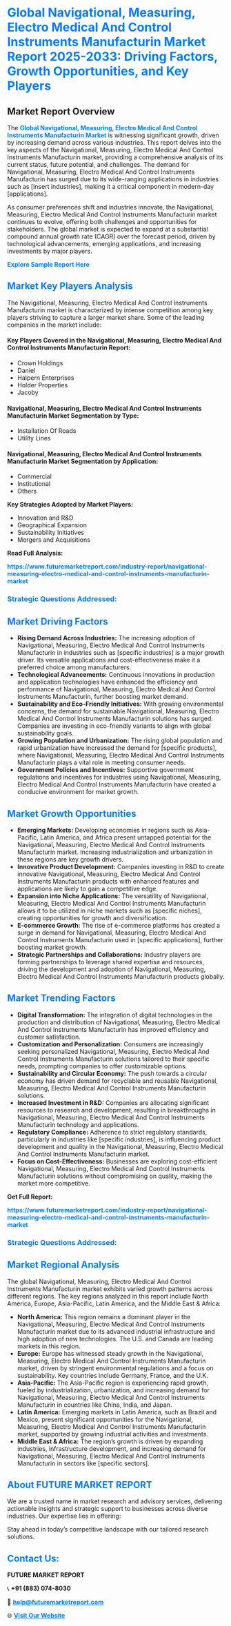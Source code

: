 <h1 style="color: #007BFF;">Global Navigational, Measuring, Electro Medical And Control Instruments Manufacturin Market Report 2025-2033: Driving Factors, Growth Opportunities, and Key Players</h1>

<section id="overview">
<h2>Market Report Overview</h2>
<p>The <a href="https://www.futuremarketreport.com/industry-report/navigational-measuring-electro-medical-and-control-instruments-manufacturin-market" style="color: #007BFF; text-decoration: none;"><strong>Global Navigational, Measuring, Electro Medical And Control Instruments Manufacturin Market</strong></a> is witnessing significant growth, driven by increasing demand across various industries. This report delves into the key aspects of the Navigational, Measuring, Electro Medical And Control Instruments Manufacturin market, providing a comprehensive analysis of its current status, future potential, and challenges. The demand for Navigational, Measuring, Electro Medical And Control Instruments Manufacturin has surged due to its wide-ranging applications in industries such as [insert industries], making it a critical component in modern-day [applications].</p>
<p>As consumer preferences shift and industries innovate, the Navigational, Measuring, Electro Medical And Control Instruments Manufacturin market continues to evolve, offering both challenges and opportunities for stakeholders. The global market is expected to expand at a substantial compound annual growth rate (CAGR) over the forecast period, driven by technological advancements, emerging applications, and increasing investments by major players.</p>
</section>

<section id="overview">
<p><a href="https://www.futuremarketreport.com/request-sample/reportId=34564" style="color: #007BFF; text-decoration: none;"><strong>Explore Sample Report Here</strong></a></p>
</section>

<section id="key-players">
<h2 style="color: #007BFF;">Market Key Players Analysis</h2>
<p>The Navigational, Measuring, Electro Medical And Control Instruments Manufacturin market is characterized by intense competition among key players striving to capture a larger market share. Some of the leading companies in the market include:</p>
<h4>Key Players Covered in the Navigational, Measuring, Electro Medical And Control Instruments Manufacturin Report:</h4>
<ul><li>Crown Holdings</li><li>Daniel</li><li>Halpern Enterprises</li><li>Holder Properties</li><li>Jacoby</li></ul>
<h4>Navigational, Measuring, Electro Medical And Control Instruments Manufacturin Market Segmentation by Type:</h4>
<ul><li>Installation Of Roads</li><li>Utility Lines</li></ul>

<h4>Navigational, Measuring, Electro Medical And Control Instruments Manufacturin Market Segmentation by Application:</h4>
<ul><li>Commercial</li><li>Institutional</li><li>Others</li></ul>
<p><strong>Key Strategies Adopted by Market Players:</strong></p>
<ul>
<li>Innovation and R&D</li>
<li>Geographical Expansion</li>
<li>Sustainability Initiatives</li>
<li>Mergers and Acquisitions</li>
</ul>
</section>

<section>
<p><strong>Read Full Analysis: </strong></p><a href="https://www.futuremarketreport.com/industry-report/navigational-measuring-electro-medical-and-control-instruments-manufacturin-market" style="color: #007BFF; text-decoration: none;"><strong>https://www.futuremarketreport.com/industry-report/navigational-measuring-electro-medical-and-control-instruments-manufacturin-market</strong></a>
<h3 style="color: #007BFF;">Strategic Questions Addressed:</h3>
</section>

<section id="driving-factors">
<h2 style="color: #007BFF;">Market Driving Factors</h2>
<ul>
<li><strong>Rising Demand Across Industries:</strong> The increasing adoption of Navigational, Measuring, Electro Medical And Control Instruments Manufacturin in industries such as [specific industries] is a major growth driver. Its versatile applications and cost-effectiveness make it a preferred choice among manufacturers.</li>
<li><strong>Technological Advancements:</strong> Continuous innovations in production and application technologies have enhanced the efficiency and performance of Navigational, Measuring, Electro Medical And Control Instruments Manufacturin, further boosting market demand.</li>
<li><strong>Sustainability and Eco-Friendly Initiatives:</strong> With growing environmental concerns, the demand for sustainable Navigational, Measuring, Electro Medical And Control Instruments Manufacturin solutions has surged. Companies are investing in eco-friendly variants to align with global sustainability goals.</li>
<li><strong>Growing Population and Urbanization:</strong> The rising global population and rapid urbanization have increased the demand for [specific products], where Navigational, Measuring, Electro Medical And Control Instruments Manufacturin plays a vital role in meeting consumer needs.</li>
<li><strong>Government Policies and Incentives:</strong> Supportive government regulations and incentives for industries using Navigational, Measuring, Electro Medical And Control Instruments Manufacturin have created a conducive environment for market growth.</li>
</ul>
</section>

<section id="growth-opportunities">
<h2 style="color: #007BFF;">Market Growth Opportunities</h2>
<ul>
<li><strong>Emerging Markets:</strong> Developing economies in regions such as Asia-Pacific, Latin America, and Africa present untapped potential for the Navigational, Measuring, Electro Medical And Control Instruments Manufacturin market. Increasing industrialization and urbanization in these regions are key growth drivers.</li>
<li><strong>Innovative Product Development:</strong> Companies investing in R&D to create innovative Navigational, Measuring, Electro Medical And Control Instruments Manufacturin products with enhanced features and applications are likely to gain a competitive edge.</li>
<li><strong>Expansion into Niche Applications:</strong> The versatility of Navigational, Measuring, Electro Medical And Control Instruments Manufacturin allows it to be utilized in niche markets such as [specific niches], creating opportunities for growth and diversification.</li>
<li><strong>E-commerce Growth:</strong> The rise of e-commerce platforms has created a surge in demand for Navigational, Measuring, Electro Medical And Control Instruments Manufacturin used in [specific applications], further boosting market growth.</li>
<li><strong>Strategic Partnerships and Collaborations:</strong> Industry players are forming partnerships to leverage shared expertise and resources, driving the development and adoption of Navigational, Measuring, Electro Medical And Control Instruments Manufacturin products globally.</li>
</ul>
</section>

<section id="trending-factors">
<h2 style="color: #007BFF;">Market Trending Factors</h2>
<ul>
<li><strong>Digital Transformation:</strong> The integration of digital technologies in the production and distribution of Navigational, Measuring, Electro Medical And Control Instruments Manufacturin has improved efficiency and customer satisfaction.</li>
<li><strong>Customization and Personalization:</strong> Consumers are increasingly seeking personalized Navigational, Measuring, Electro Medical And Control Instruments Manufacturin solutions tailored to their specific needs, prompting companies to offer customizable options.</li>
<li><strong>Sustainability and Circular Economy:</strong> The push towards a circular economy has driven demand for recyclable and reusable Navigational, Measuring, Electro Medical And Control Instruments Manufacturin solutions.</li>
<li><strong>Increased Investment in R&D:</strong> Companies are allocating significant resources to research and development, resulting in breakthroughs in Navigational, Measuring, Electro Medical And Control Instruments Manufacturin technology and applications.</li>
<li><strong>Regulatory Compliance:</strong> Adherence to strict regulatory standards, particularly in industries like [specific industries], is influencing product development and quality in the Navigational, Measuring, Electro Medical And Control Instruments Manufacturin market.</li>
<li><strong>Focus on Cost-Effectiveness:</strong> Businesses are exploring cost-efficient Navigational, Measuring, Electro Medical And Control Instruments Manufacturin solutions without compromising on quality, making the market more competitive.</li>
</ul>
</section>

<section>
<p><strong>Get Full Report: </strong></p><a href="https://www.futuremarketreport.com/industry-report/navigational-measuring-electro-medical-and-control-instruments-manufacturin-market" style="color: #007BFF; text-decoration: none;"><strong>https://www.futuremarketreport.com/industry-report/navigational-measuring-electro-medical-and-control-instruments-manufacturin-market</strong></a>
<h3 style="color: #007BFF;">Strategic Questions Addressed:</h3>
</section>


<section id="regional-analysis">
<h2 style="color: #007BFF;">Market Regional Analysis</h2>
<p>The global Navigational, Measuring, Electro Medical And Control Instruments Manufacturin market exhibits varied growth patterns across different regions. The key regions analyzed in this report include North America, Europe, Asia-Pacific, Latin America, and the Middle East & Africa:</p>
<ul>
<li><strong>North America:</strong> This region remains a dominant player in the Navigational, Measuring, Electro Medical And Control Instruments Manufacturin market due to its advanced industrial infrastructure and high adoption of new technologies. The U.S. and Canada are leading markets in this region.</li>
<li><strong>Europe:</strong> Europe has witnessed steady growth in the Navigational, Measuring, Electro Medical And Control Instruments Manufacturin market, driven by stringent environmental regulations and a focus on sustainability. Key countries include Germany, France, and the U.K.</li>
<li><strong>Asia-Pacific:</strong> The Asia-Pacific region is experiencing rapid growth, fueled by industrialization, urbanization, and increasing demand for Navigational, Measuring, Electro Medical And Control Instruments Manufacturin in countries like China, India, and Japan.</li>
<li><strong>Latin America:</strong> Emerging markets in Latin America, such as Brazil and Mexico, present significant opportunities for the Navigational, Measuring, Electro Medical And Control Instruments Manufacturin market, supported by growing industrial activities and investments.</li>
<li><strong>Middle East & Africa:</strong> The region’s growth is driven by expanding industries, infrastructure development, and increasing demand for Navigational, Measuring, Electro Medical And Control Instruments Manufacturin in sectors like [specific sectors].</li>
</ul>
</section>

<footer>
<h2 style="color: #007BFF;">About FUTURE MARKET REPORT</h2>
<p>We are a trusted name in market research and advisory services, delivering actionable insights and strategic support to businesses across diverse industries. Our expertise lies in offering:</p>

<p>Stay ahead in today’s competitive landscape with our tailored research solutions.</p>

<h2 style="color: #007BFF;">Contact Us:</h2>
<p><strong>FUTURE MARKET REPORT</strong></p>
<p>📞 <strong>+91 (883) 074-8030</strong></p>
<p>📧 <strong><a href="mailto:help@futuremarketreport.com" style="color: #007BFF;">help@futuremarketreport.com</a></strong></p>
<p>🌐 <strong><a href="https://www.futuremarketreport.com/" style="color: #007BFF;">Visit Our Website</a></strong></p>
</footer>